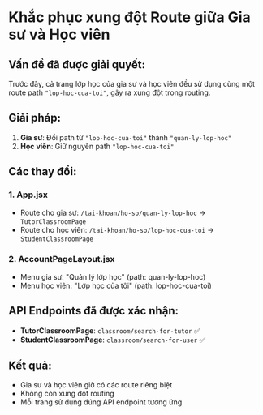 # Khắc phục xung đột Route giữa Gia sư và Học viên

## Vấn đề đã được giải quyết:

Trước đây, cả trang lớp học của gia sư và học viên đều sử dụng cùng một route path `"lop-hoc-cua-toi"`, gây ra xung đột trong routing.

## Giải pháp:

1. **Gia sư**: Đổi path từ `"lop-hoc-cua-toi"` thành `"quan-ly-lop-hoc"`
2. **Học viên**: Giữ nguyên path `"lop-hoc-cua-toi"`

## Các thay đổi:

### 1. App.jsx

- Route cho gia sư: `/tai-khoan/ho-so/quan-ly-lop-hoc` → `TutorClassroomPage`
- Route cho học viên: `/tai-khoan/ho-so/lop-hoc-cua-toi` → `StudentClassroomPage`

### 2. AccountPageLayout.jsx

- Menu gia sư: "Quản lý lớp học" (path: quan-ly-lop-hoc)
- Menu học viên: "Lớp học của tôi" (path: lop-hoc-cua-toi)

## API Endpoints đã được xác nhận:

- **TutorClassroomPage**: `classroom/search-for-tutor` ✅
- **StudentClassroomPage**: `classroom/search-for-user` ✅

## Kết quả:

- Gia sư và học viên giờ có các route riêng biệt
- Không còn xung đột routing
- Mỗi trang sử dụng đúng API endpoint tương ứng
